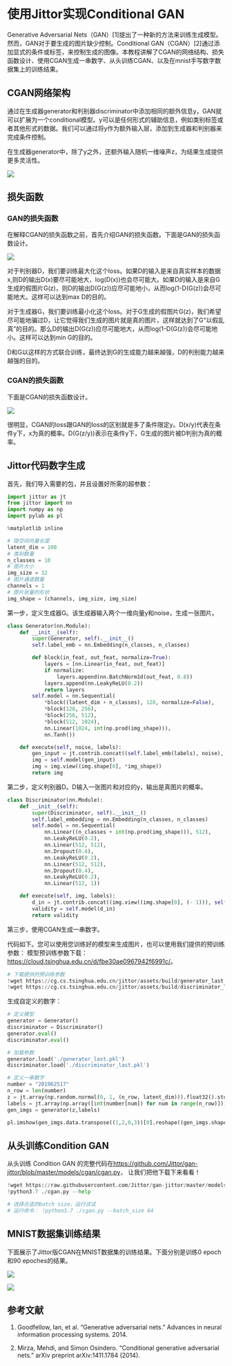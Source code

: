 # 使用Jittor实现Conditional GAN

Generative Adversarial Nets（GAN）[1]提出了一种新的方法来训练生成模型。然而，GAN对于要生成的图片缺少控制。Conditional GAN（CGAN）[2]通过添加显式的条件或标签，来控制生成的图像。本教程讲解了CGAN的网络结构、损失函数设计、使用CGAN生成一串数字、从头训练CGAN、以及在mnist手写数字数据集上的训练结果。

## CGAN网络架构

通过在生成器generator和判别器discriminator中添加相同的额外信息y，GAN就可以扩展为一个conditional模型。y可以是任何形式的辅助信息，例如类别标签或者其他形式的数据。我们可以通过将y作为额外输入层，添加到生成器和判别器来完成条件控制。

在生成器generator中，除了y之外，还额外输入随机一维噪声z，为结果生成提供更多灵活性。

![](https://cg.cs.tsinghua.edu.cn/jittor/images/tutorial/2020-5-13-22-47-cgan/network.jpg)

## 损失函数

### GAN的损失函数

在解释CGAN的损失函数之前，首先介绍GAN的损失函数。下面是GAN的损失函数设计。

![](https://cg.cs.tsinghua.edu.cn/jittor/images/tutorial/2020-5-13-22-47-cgan/gan-loss.png)

对于判别器D，我们要训练最大化这个loss。如果D的输入是来自真实样本的数据x,则D的输出D(x)要尽可能地大，log(D(x))也会尽可能大。如果D的输入是来自G生成的假图片G(z)，则D的输出D(G(z))应尽可能地小，从而log(1-D(G(z))会尽可能地大。这样可以达到max D的目的。

对于生成器G，我们要训练最小化这个loss。对于G生成的假图片G(z)，我们希望尽可能地骗过D，让它觉得我们生成的图片就是真的图片，这样就达到了G“以假乱真”的目的。那么D的输出D(G(z))应尽可能地大，从而log(1-D(G(z))会尽可能地小。这样可以达到min G的目的。

D和G以这样的方式联合训练，最终达到G的生成能力越来越强，D的判别能力越来越强的目的。

### CGAN的损失函数

下面是CGAN的损失函数设计。

![](https://cg.cs.tsinghua.edu.cn/jittor/images/tutorial/2020-5-13-22-47-cgan/loss.png)


很明显，CGAN的loss跟GAN的loss的区别就是多了条件限定y。D(x/y)代表在条件y下，x为真的概率。D(G(z/y))表示在条件y下，G生成的图片被D判别为真的概率。

## Jittor代码数字生成

首先，我们导入需要的包，并且设置好所需的超参数：

```python
import jittor as jt
from jittor import nn
import numpy as np
import pylab as pl

%matplotlib inline

# 隐空间向量长度
latent_dim = 100
# 类别数量
n_classes = 10
# 图片大小
img_size = 32
# 图片通道数量
channels = 1
# 图片张量的形状
img_shape = (channels, img_size, img_size)
```

第一步，定义生成器G。该生成器输入两个一维向量y和noise，生成一张图片。

```python
class Generator(nn.Module):
    def __init__(self):
        super(Generator, self).__init__()
        self.label_emb = nn.Embedding(n_classes, n_classes)

        def block(in_feat, out_feat, normalize=True):
            layers = [nn.Linear(in_feat, out_feat)]
            if normalize:
                layers.append(nn.BatchNorm1d(out_feat, 0.8))
            layers.append(nn.LeakyReLU(0.2))
            return layers
        self.model = nn.Sequential(
            *block((latent_dim + n_classes), 128, normalize=False), 
            *block(128, 256), 
            *block(256, 512), 
            *block(512, 1024), 
            nn.Linear(1024, int(np.prod(img_shape))), 
            nn.Tanh())

    def execute(self, noise, labels):
        gen_input = jt.contrib.concat((self.label_emb(labels), noise), dim=1)
        img = self.model(gen_input)
        img = img.view((img.shape[0], *img_shape))
        return img
```

第二步，定义判别器D。D输入一张图片和对应的y，输出是真图片的概率。

```python
class Discriminator(nn.Module):
    def __init__(self):
        super(Discriminator, self).__init__()
        self.label_embedding = nn.Embedding(n_classes, n_classes)
        self.model = nn.Sequential(
            nn.Linear((n_classes + int(np.prod(img_shape))), 512), 
            nn.LeakyReLU(0.2), 
            nn.Linear(512, 512), 
            nn.Dropout(0.4), 
            nn.LeakyReLU(0.2), 
            nn.Linear(512, 512), 
            nn.Dropout(0.4), 
            nn.LeakyReLU(0.2), 
            nn.Linear(512, 1))

    def execute(self, img, labels):
        d_in = jt.contrib.concat((img.view((img.shape[0], (- 1))), self.label_embedding(labels)), dim=1)
        validity = self.model(d_in)
        return validity
```

第三步，使用CGAN生成一串数字。

代码如下。您可以使用您训练好的模型来生成图片，也可以使用我们提供的预训练参数： 模型预训练参数下载：<https://cloud.tsinghua.edu.cn/d/fbe30ae0967942f6991c/>。

```python
# 下载提供的预训练参数
!wget https://cg.cs.tsinghua.edu.cn/jittor/assets/build/generator_last.pkl
!wget https://cg.cs.tsinghua.edu.cn/jittor/assets/build/discriminator_last.pkl
```

生成自定义的数字：

```python
# 定义模型
generator = Generator()
discriminator = Discriminator()
generator.eval()
discriminator.eval()

# 加载参数
generator.load('./generator_last.pkl')
discriminator.load('./discriminator_last.pkl')

# 定义一串数字
number = "201962517"
n_row = len(number)
z = jt.array(np.random.normal(0, 1, (n_row, latent_dim))).float32().stop_grad()
labels = jt.array(np.array([int(number[num]) for num in range(n_row)])).float32().stop_grad()
gen_imgs = generator(z,labels)

pl.imshow(gen_imgs.data.transpose((1,2,0,3))[0].reshape((gen_imgs.shape[2], -1)))
```

## 从头训练Condition GAN

从头训练 Condition GAN 的完整代码在<https://github.com/Jittor/gan-jittor/blob/master/models/cgan/cgan.py>， 让我们把他下载下来看看！

```python
!wget https://raw.githubusercontent.com/Jittor/gan-jittor/master/models/cgan/cgan.py
!python3.7 ./cgan.py --help

# 选择合适的batch size，运行试试
# 运行命令： !python3.7 ./cgan.py --batch_size 64
```

## MNIST数据集训练结果

下面展示了Jittor版CGAN在MNIST数据集的训练结果。下面分别是训练0 epoch和90 epoches的结果。 

![](https://cg.cs.tsinghua.edu.cn/jittor/images/tutorial/2020-5-13-22-47-cgan/0-epoch.png)

![](https://cg.cs.tsinghua.edu.cn/jittor/images/tutorial/2020-5-13-22-47-cgan/90-epoch.png)

## 参考文献

1. Goodfellow, Ian, et al. “Generative adversarial nets.” Advances in neural information processing systems. 2014.

2. Mirza, Mehdi, and Simon Osindero. “Conditional generative adversarial nets.” arXiv preprint arXiv:1411.1784 (2014).